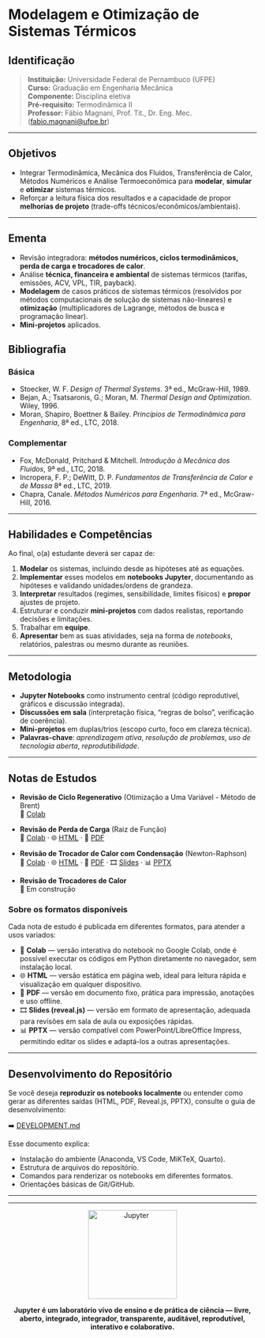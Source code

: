 # Modelagem e Otimização de Sistemas Térmicos


## Identificação
> **Instituição:** Universidade Federal de Pernambuco (UFPE)  
> **Curso:** Graduação em Engenharia Mecânica  
> **Componente:** Disciplina eletiva  
> **Pré-requisito:** Termodinâmica II  
> **Professor:** Fábio Magnani, Prof. Tit., Dr. Eng. Mec. (fabio.magnani@ufpe.br)  

---

## Objetivos
- Integrar Termodinâmica, Mecânica dos Fluidos, Transferência de Calor, Métodos Numéricos e Análise Termoeconômica para **modelar**, **simular** e **otimizar** sistemas térmicos.  
- Reforçar a leitura física dos resultados e a capacidade de propor **melhorias de projeto** (trade-offs técnicos/econômicos/ambientais).

---

## Ementa
- Revisão integradora: **métodos numéricos, ciclos termodinâmicos, perda de carga e trocadores de calor**.  
- Análise **técnica, financeira e ambiental** de sistemas térmicos (tarifas, emissões, ACV, VPL, TIR, payback).  
- **Modelagem** de casos práticos de sistemas térmicos (resolvidos por métodos computacionais de solução de sistemas não-lineares) e **otimização** (multiplicadores de Lagrange, métodos de busca e programação linear).  
- **Mini-projetos** aplicados.

## Bibliografia

### Básica
- Stoecker, W. F. *Design of Thermal Systems*. 3ª ed., McGraw-Hill, 1989.
- Bejan, A.; Tsatsaronis, G.; Moran, M. *Thermal Design and Optimization*. Wiley, 1996.
- Moran, Shapiro, Boettner & Bailey. *Princípios de Termodinâmica para Engenharia*, 8ª ed., LTC, 2018.

### Complementar
- Fox, McDonald, Pritchard & Mitchell. *Introdução à Mecânica dos Fluidos*, 9ª ed., LTC, 2018.
- Incropera, F. P.; DeWitt, D. P. *Fundamentos de Transferência de Calor e de Massa* 8ª ed., LTC, 2019.  
- Chapra, Canale. *Métodos Numéricos para Engenharia*. 7ª ed., McGraw-Hill, 2016.

---

## Habilidades e Competências
Ao final, o(a) estudante deverá ser capaz de:
1. **Modelar** os sistemas, incluindo desde as hipóteses até as equações.  
2. **Implementar** esses modelos em **notebooks Jupyter**, documentando as hipóteses e validando unidades/ordens de grandeza.  
3. **Interpretar** resultados (regimes, sensibilidade, limites físicos) e **propor** ajustes de projeto.  
4. Estruturar e conduzir **mini-projetos** com dados realistas, reportando decisões e limitações.
5. Trabalhar em **equipe**.
6. **Apresentar** bem as suas atividades, seja na forma de *notebooks*, relatórios, palestras ou mesmo durante as reuniões.

---

## Metodologia
- **Jupyter Notebooks** como instrumento central (código reprodutível, gráficos e discussão integrada).  
- **Discussões em sala** (interpretação física, “regras de bolso”, verificação de coerência).  
- **Mini-projetos** em duplas/trios (escopo curto, foco em clareza técnica).  
- **Palavras-chave**: *aprendizagem ativa*, *resolução de problemas*, *uso de tecnologia aberta*, *reprodutibilidade*.

---

## Notas de Estudos

- **Revisão de Ciclo Regenerativo** (Otimização a Uma Variável - Método de Brent)    
📓 [Colab](https://colab.research.google.com/github/Prof-Magnani/sistemas-termicos/blob/main/notebooks/ne-revisao-ciclo-regenerativo.ipynb)  
- **Revisão de Perda de Carga** (Raiz de Função)     
  📓 [Colab](https://colab.research.google.com/github/Prof-Magnani/sistemas-termicos/blob/main/notebooks/ne-revisao-perda-carga.ipynb) · 🌐 [HTML](./html/ne-revisao-perda-carga.html) · 📑 [PDF](./pdf/ne-revisao-perda-carga.pdf)
- **Revisão de Trocador de Calor com Condensação** (Newton-Raphson)  
  📓 [Colab](https://colab.research.google.com/github/Prof-Magnani/sistemas-termicos/blob/main/notebooks/ne-revisao-newton-raphson.ipynb) · 🌐 [HTML](./html/ne-revisao-newton-raphson.html) · 📑 [PDF](./pdf/ne-revisao-newton-raphson.pdf) · 🎞️ [Slides](./revealjs/ne-revisao-newton-raphson-slides.html) · 📊 [PPTX](./pptx/ne-revisao-newton-raphson.pptx)

- **Revisão de Trocadores de Calor**  
🚧 Em construção


 ### Sobre os formatos disponíveis

Cada nota de estudo é publicada em diferentes formatos, para atender a usos variados:

- 📓 **Colab** — versão interativa do notebook no Google Colab, onde é possível executar os códigos em Python diretamente no navegador, sem instalação local.  
- 🌐 **HTML** — versão estática em página web, ideal para leitura rápida e visualização em qualquer dispositivo.  
- 📑 **PDF** — versão em documento fixo, prática para impressão, anotações e uso offline.  
- 🎞️ **Slides (reveal.js)** — versão em formato de apresentação, adequada para revisões em sala de aula ou exposições rápidas.  
- 📊 **PPTX** — versão compatível com PowerPoint/LibreOffice Impress, permitindo editar os slides e adaptá-los a outras apresentações.

---

## Desenvolvimento do Repositório

Se você deseja **reproduzir os notebooks localmente** ou entender como gerar as diferentes saídas (HTML, PDF, Reveal.js, PPTX), consulte o guia de desenvolvimento:

➡️ [DEVELOPMENT.md](./DEVELOPMENT.md)

Esse documento explica:
- Instalação do ambiente (Anaconda, VS Code, MiKTeX, Quarto).  
- Estrutura de arquivos do repositório.  
- Comandos para renderizar os notebooks em diferentes formatos.  
- Orientações básicas de Git/GitHub.  


---

---

<p align="center">
  <a href="https://jupyter.org" target="_blank">
    <img src="https://jupyter.org/assets/homepage/main-logo.svg" alt="Jupyter" width="180"/>
  </a>
</p>

<p align="center">
  <b>Jupyter é um laboratório vivo de ensino e de prática de ciência — livre, aberto, integrado, integrador, transparente, auditável, reprodutível, interativo e colaborativo.</b>
</p>
